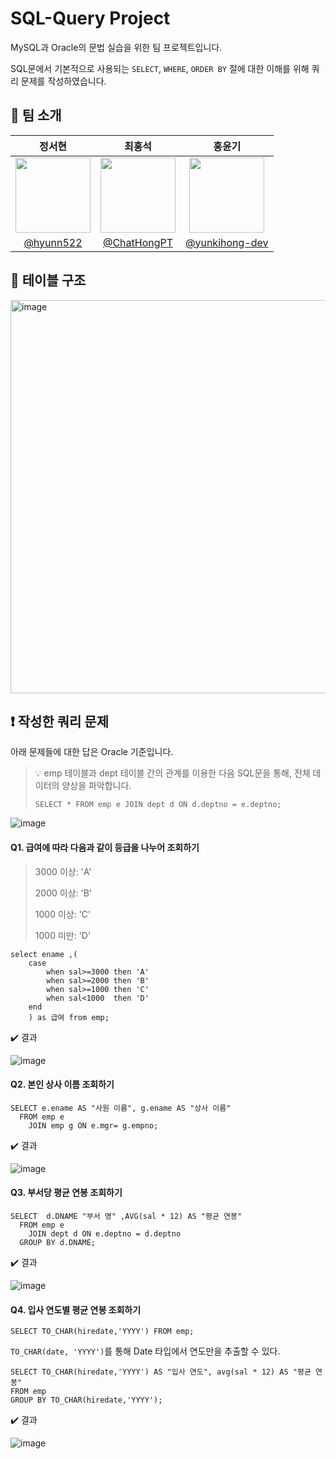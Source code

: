 # SQL-Query Project

MySQL과 Oracle의 문법 실습을 위한 팀 프로젝트입니다.

SQL문에서 기본적으로 사용되는 `SELECT`, `WHERE`, `ORDER BY` 절에 대한 이해를 위해 쿼리 문제를 작성하였습니다.

## 👥 팀 소개

| 정서현 | 최홍석 | 홍윤기 |
| :---: | :---: | :---: |
| <img width="120px" src="https://github.com/user-attachments/assets/5ab2d270-ed42-4a31-8d07-9d14ecf6c98d"/>   | <img width="120px" src="https://github.com/user-attachments/assets/86fe4892-da4d-474d-b793-c89f4756b0f6"/> | <img width="120px" src="https://github.com/user-attachments/assets/8a15a7e7-6fff-45f3-903d-b82a4ec3c2bf"/> | <img width="120px" src="https://github.com/user-attachments/assets/029daed9-0514-45ed-98ed-ed4ec8b3384d"/> |
| [@hyunn522](https://github.com/hyunn522) | [@ChatHongPT](https://github.com/ChatHongPT) | [@yunkihong-dev](https://github.com/yunkihong-dev) |

## 📁 테이블 구조

<img width="629" alt="image" src="https://github.com/user-attachments/assets/9781656f-c2c1-46bd-8d9e-1297b3e5f8ff" />

## ❗ 작성한 쿼리 문제

아래 문제들에 대한 답은 Oracle 기준입니다.

> 💡 emp 테이블과 dept 테이블 간의 관계를 이용한 다음 SQL문을 통해, 전체 데이터의 양상을 파악합니다.
> ```
> SELECT * FROM emp e JOIN dept d ON d.deptno = e.deptno;
> ```

![image](https://github.com/user-attachments/assets/16df4a3d-6226-4f73-b959-9e309162e99b)

#### Q1. 급여에 따라 다음과 같이 등급을 나누어 조회하기

> 3000 이상: 'A'
> 
> 2000 이상: 'B'
> 
> 1000 이상: 'C'
> 
> 1000 미만: 'D'

```
select ename ,(
    case
        when sal>=3000 then 'A'
        when sal>=2000 then 'B'
        when sal>=1000 then 'C'
        when sal<1000  then 'D'
    end
    ) as 급여 from emp;
```

✔️ 결과

![image](https://github.com/user-attachments/assets/209c0b5a-66fd-4d3a-8b01-633ecd4944c3)

#### Q2. 본인 상사 이름 조회하기

```
SELECT e.ename AS "사원 이름", g.ename AS "상사 이름"
  FROM emp e
    JOIN emp g ON e.mgr= g.empno;
```

✔️ 결과

![image](https://github.com/user-attachments/assets/0d7ec729-225d-4488-8487-5cc2e0a2e29d)

#### Q3. 부서당 평균 연봉 조회하기

```
SELECT  d.DNAME "부서 명" ,AVG(sal * 12) AS "평균 연봉"
  FROM emp e
    JOIN dept d ON e.deptno = d.deptno
  GROUP BY d.DNAME;
```

✔️ 결과

![image](https://github.com/user-attachments/assets/968d934a-ebbd-4a63-b32a-8b8df8d9bfe9)

#### Q4. 입사 연도별 평균 연봉 조회하기

```
SELECT TO_CHAR(hiredate,'YYYY') FROM emp;
```

`TO_CHAR(date, 'YYYY')`를 통해 Date 타입에서 연도만을 추출할 수 있다.

```
SELECT TO_CHAR(hiredate,'YYYY') AS "입사 연도", avg(sal * 12) AS "평균 연봉"
FROM emp
GROUP BY TO_CHAR(hiredate,'YYYY');
```

✔️ 결과

![image](https://github.com/user-attachments/assets/80a63644-36fe-4a47-bf07-1aeee1e1b6ca)
